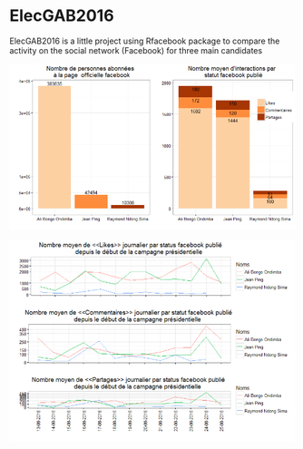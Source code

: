 # ElecGAB2016
ElecGAB2016 is a little project using Rfacebook package to compare the activity on the social network (Facebook) for three main candidates

![](fig1.png)

![](fig2.png)

